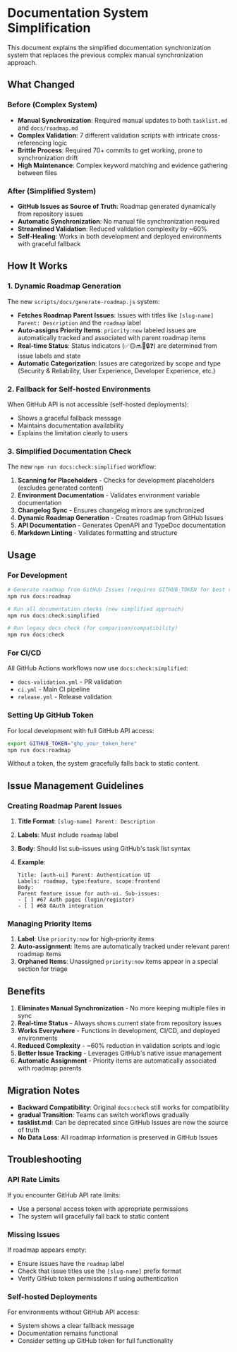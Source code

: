 # Documentation System Simplification

This document explains the simplified documentation synchronization system that replaces the previous complex manual synchronization approach.

## What Changed

### Before (Complex System)

- **Manual Synchronization**: Required manual updates to both `tasklist.md` and `docs/roadmap.md`  
- **Complex Validation**: 7 different validation scripts with intricate cross-referencing logic
- **Brittle Process**: Required 70+ commits to get working, prone to synchronization drift
- **High Maintenance**: Complex keyword matching and evidence gathering between files

### After (Simplified System)

- **GitHub Issues as Source of Truth**: Roadmap generated dynamically from repository issues
- **Automatic Synchronization**: No manual file synchronization required
- **Streamlined Validation**: Reduced validation complexity by ~60%
- **Self-Healing**: Works in both development and deployed environments with graceful fallback

## How It Works

### 1. Dynamic Roadmap Generation

The new `scripts/docs/generate-roadmap.js` system:

- **Fetches Roadmap Parent Issues**: Issues with titles like `[slug-name] Parent: Description` and the `roadmap` label
- **Auto-assigns Priority Items**: `priority:now` labeled issues are automatically tracked and associated with parent roadmap items
- **Real-time Status**: Status indicators (✅🟡🔜🚀🔒❓) are determined from issue labels and state
- **Automatic Categorization**: Issues are categorized by scope and type (Security & Reliability, User Experience, Developer Experience, etc.)

### 2. Fallback for Self-hosted Environments  

When GitHub API is not accessible (self-hosted deployments):

- Shows a graceful fallback message
- Maintains documentation availability
- Explains the limitation clearly to users

### 3. Simplified Documentation Check

The new `npm run docs:check:simplified` workflow:

1. **Scanning for Placeholders** - Checks for development placeholders (excludes generated content)
2. **Environment Documentation** - Validates environment variable documentation
3. **Changelog Sync** - Ensures changelog mirrors are synchronized
4. **Dynamic Roadmap Generation** - Creates roadmap from GitHub Issues
5. **API Documentation** - Generates OpenAPI and TypeDoc documentation
6. **Markdown Linting** - Validates formatting and structure

## Usage

### For Development

```bash
# Generate roadmap from GitHub Issues (requires GITHUB_TOKEN for best results)
npm run docs:roadmap

# Run all documentation checks (new simplified approach) 
npm run docs:check:simplified

# Run legacy docs check (for comparison/compatibility)
npm run docs:check
```

### For CI/CD

All GitHub Actions workflows now use `docs:check:simplified`:

- `docs-validation.yml` - PR validation
- `ci.yml` - Main CI pipeline
- `release.yml` - Release validation

### Setting Up GitHub Token

For local development with full GitHub API access:

```bash
export GITHUB_TOKEN="ghp_your_token_here"
npm run docs:roadmap
```

Without a token, the system gracefully falls back to static content.

## Issue Management Guidelines

### Creating Roadmap Parent Issues

1. **Title Format**: `[slug-name] Parent: Description`
2. **Labels**: Must include `roadmap` label
3. **Body**: Should list sub-issues using GitHub's task list syntax
4. **Example**:

   ```text
   Title: [auth-ui] Parent: Authentication UI
   Labels: roadmap, type:feature, scope:frontend
   Body: 
   Parent feature issue for auth-ui. Sub-issues:
   - [ ] #67 Auth pages (login/register)
   - [ ] #68 OAuth integration
   ```

### Managing Priority Items

1. **Label**: Use `priority:now` for high-priority items
2. **Auto-assignment**: Items are automatically tracked under relevant parent roadmap items
3. **Orphaned Items**: Unassigned `priority:now` items appear in a special section for triage

## Benefits

1. **Eliminates Manual Synchronization** - No more keeping multiple files in sync
2. **Real-time Status** - Always shows current state from repository issues
3. **Works Everywhere** - Functions in development, CI/CD, and deployed environments  
4. **Reduced Complexity** - ~60% reduction in validation scripts and logic
5. **Better Issue Tracking** - Leverages GitHub's native issue management
6. **Automatic Assignment** - Priority items are automatically associated with roadmap parents

## Migration Notes

- **Backward Compatibility**: Original `docs:check` still works for compatibility
- **gradual Transition**: Teams can switch workflows gradually
- **tasklist.md**: Can be deprecated since GitHub Issues are now the source of truth
- **No Data Loss**: All roadmap information is preserved in GitHub Issues

## Troubleshooting

### API Rate Limits

If you encounter GitHub API rate limits:

- Use a personal access token with appropriate permissions
- The system will gracefully fall back to static content

### Missing Issues

If roadmap appears empty:

- Ensure issues have the `roadmap` label
- Check that issue titles use the `[slug-name]` prefix format
- Verify GitHub token permissions if using authentication

### Self-hosted Deployments

For environments without GitHub API access:

- System shows a clear fallback message
- Documentation remains functional
- Consider setting up GitHub token for full functionality
